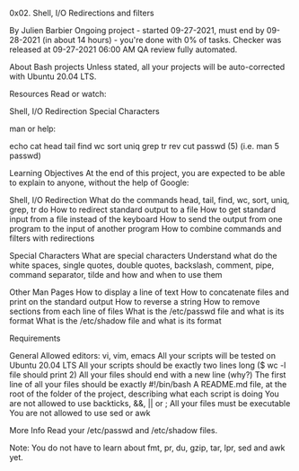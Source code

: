 0x02. Shell, I/O Redirections and filters

 By Julien Barbier
 Ongoing project - started 09-27-2021, must end by 09-28-2021 (in about 14 hours) - you're done with 0% of tasks.
 Checker was released at 09-27-2021 06:00 AM
 QA review fully automated.

About Bash projects
Unless stated, all your projects will be auto-corrected with Ubuntu 20.04 LTS.

Resources
Read or watch:

Shell, I/O Redirection
Special Characters

man or help:

echo
cat
head
tail
find
wc
sort
uniq
grep
tr
rev
cut
passwd (5) (i.e. man 5 passwd)

Learning Objectives
At the end of this project, you are expected to be able to explain to anyone, without the help of Google:

Shell, I/O Redirection
What do the commands head, tail, find, wc, sort, uniq, grep, tr do
How to redirect standard output to a file
How to get standard input from a file instead of the keyboard
How to send the output from one program to the input of another program
How to combine commands and filters with redirections

Special Characters
What are special characters
Understand what do the white spaces, single quotes, double quotes, backslash, comment, pipe, command separator, tilde and how and when to use them

Other Man Pages
How to display a line of text
How to concatenate files and print on the standard output
How to reverse a string
How to remove sections from each line of files
What is the /etc/passwd file and what is its format
What is the /etc/shadow file and what is its format

Requirements

General
Allowed editors: vi, vim, emacs
All your scripts will be tested on Ubuntu 20.04 LTS
All your scripts should be exactly two lines long ($ wc -l file should print 2)
All your files should end with a new line (why?)
The first line of all your files should be exactly #!/bin/bash
A README.md file, at the root of the folder of the project, describing what each script is doing
You are not allowed to use backticks, &&, || or ;
All your files must be executable
You are not allowed to use sed or awk

More Info
Read your /etc/passwd and /etc/shadow files.

Note: You do not have to learn about fmt, pr, du, gzip, tar, lpr, sed and awk yet.
